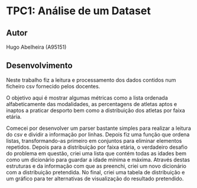 # TPC1: Análise de um Dataset

## Autor
Hugo Abelheira (A95151)

## Desenvolvimento
Neste trabalho fiz a leitura e processamento dos dados contidos num ficheiro csv fornecido pelos docentes.

O objetivo aqui é mostrar algumas métricas como a lista ordenada alfabeticamente das modalidades, as percentagens de atletas aptos e inaptos a praticar desporto bem como a distribuição dos atletas por faixa etária.

Comecei por desenvolver um parser bastante simples para realizar a leitura do csv e dividir a informação por linhas. Depois fiz uma função que ordena listas, transformando-as primeiro em conjuntos para eliminar elementos repetidos. Depois para a distribuição por faixa etária, o verdadeiro desafio do problema em questão, criei uma lista que contém todas as idades bem como um dicionário para guardar a idade mínima e máxima. Através destas estruturas e da informação com que as preenchi, criei um novo dicionário com a distribuição pretendida.
No final, criei uma tabela de distribuição e um gráfico para ter alternativas de visualização do resultado pretendido.
